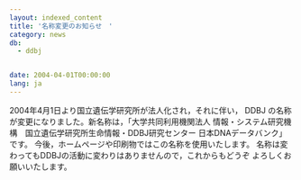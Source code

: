 ```yaml
---
layout: indexed_content
title: '名称変更のお知らせ　'
category: news
db:
  - ddbj


date: 2004-04-01T00:00:00
lang: ja
---
```


2004年4月1日より国立遺伝学研究所が法人化され，それに伴い， DDBJ の名称が変更になりました。新名称は，「大学共同利用機関法人 情報・システム研究機構　国立遺伝学研究所生命情報・DDBJ研究センター 日本DNAデータバンク」です。 今後，ホームページや印刷物ではこの名称を使用いたします。 名称は変わってもDDBJの活動に変わりはありませんので，これからもどうぞ よろしくお願いいたします。
